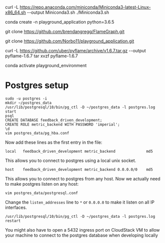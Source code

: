curl -L https://repo.anaconda.com/miniconda/Miniconda3-latest-Linux-x86_64.sh --output Miniconda3.sh
./Miniconda3.sh

conda create -n playground_application python=3.6.5

git clone https://github.com/brendangregg/FlameGraph.git

git clone https://github.com/Norbo11/playground_application.git

curl -L https://github.com/uber/pyflame/archive/v1.6.7.tar.gz --output pyflame-1.6.7
tar xvzf pyflame-1.6.7

conda activate playground_environment


# Postgres setup

```
sudo -u postgres -i
mkdir ~/postgres_data
/usr/lib/postgresql/10/bin/pg_ctl -D ~/postgres_data -l postgres.log start
psql
CREATE DATABASE feedback_driven_development;
CREATE ROLE metric_backend WITH PASSWORD 'imperial';
\d
vim postgres_data/pg_hba.conf
```

Now add these lines as the first entry in the file:


```
local   feedback_driven_development metric_backend              md5
```

This allows you to connect to postgres using a local unix socket.


```
host    feedback_driven_development metric_backend 0.0.0.0/0    md5
```

This allows you to connect to postgres from any host. Now we actually need to make postgres listen on any host:

```
vim postgres_data/postgresql.conf
```

Change the `listen_addresses` line to `*` or `0.0.0.0` to make it listen on all IP interfaces.

```
/usr/lib/postgresql/10/bin/pg_ctl -D ~/postgres_data -l postgres.log restart
```

You might also have to open a 5432 ingress port on CloudStack VM to allow your machine to connect to the postgres database when developing locally









